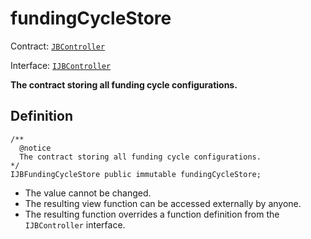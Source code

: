 # fundingCycleStore

Contract: [`JBController`](broken-reference)​‌

Interface: [`IJBController`](../../../../interfaces/ijbcontroller.md)

**The contract storing all funding cycle configurations.**

## Definition

```solidity
/** 
  @notice 
  The contract storing all funding cycle configurations.
*/
IJBFundingCycleStore public immutable fundingCycleStore;
```

* The value cannot be changed.
* The resulting view function can be accessed externally by anyone.
* The resulting function overrides a function definition from the `IJBController` interface.
